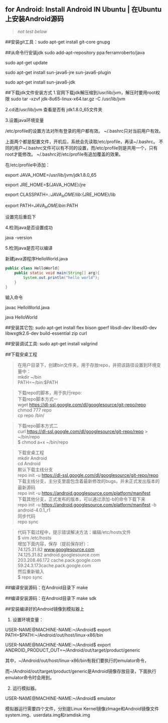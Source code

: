 ## for Android: Install Android IN Ubuntu | 在Ubuntu上安装Android源码
>*not test below*

##安装git工具：sudo apt-get install git-core gnupg

##从命令行安装jdk
sudo add-apt-repository ppa:ferramroberto/java

sudo apt-get update

sudo apt-get install sun-java6-jre sun-java6-plugin

sudo apt-get install sun-java6-jdk

##下载jdk文件安装方式
1.官网下载jdk解压缩到/usr/lib/jvm，解压时要用root权限
sudo tar -xzvf jdk-8u65-linux-x64.tar.gz -C /usr/lib/jvm 

2.cd进/usr/lib/jvm 查看是否有 jdk1.8.0_65文件夹

3.设置java环境变量

/etc/profile的设置方法对所有登录的用户都有效。
~/.bashrc只对当前用户有效。

上面两个都是配置文件，开机后，系统会先读取/etc/profile，再读~/.bashrc。
不同的用户~/.bashrc文件可以有不同的设置，而/etc/profile则是共用一个，只有root才能修改。
~/.bashrc对/etc/profile有追加覆盖的效果。

在/etc/profile中添加：

export JAVA_HOME=/usr/lib/jvm/jdk1.8.0_65

export JRE_HOME=${JAVA_HOME}/jre

export CLASSPATH=.:${JAVA_HOME}/lib:${JRE_HOME}/lib

export PATH=${JAVA_HOME}/bin:$PATH

设置完后重启下

4.检测java是否设置成功

java -version

5.检测java是否可以编译

新建java源程序HelloWorld.java
```java
public class HelloWorld{
	public static void main(String[] arg){
		System.out.println("hello world");
	}
}
```
输入命令

javac HelloWorld.java

java HelloWorld


##安装其它包: sudo apt-get install flex bison gperf libsdl-dev libesd0-dev libwxgtk2.6-dev build-essential zip curl

##安装调试工具: sudo apt-get install valgrind

##下载安桌工程
>在用户目录下，创建bin文件夹，用于存放repo，并把该路径设置到环境变量中：  
mkdir ~/bin  
PATH=~/bin:$PATH 

>下载repo的脚本，用于执行repo:  
下载repo脚本方式一  
wget https://dl-ssl.google.com/dl/googlesource/git-repo/repo  
chmod 777 repo  
cp repo /bin/

>下载repo脚本方式二  
curl https://dl-ssl.google.com/dl/googlesource/git-repo/repo > ~/bin/repo  
$ chmod a+x ~/bin/repo 

>下载安桌工程  
mkdir Android  
cd Android  
默认下载主线分支  
repo init -u https://dl-ssl.google.com/dl/googlesource/git-repo/repo  下载主线分支，主分支里面包含着最新修改的bugs，并未正式发出版本的最新源码  
repo init -u https://android.googlesource.com/platform/manifest  
下载其他分支，正式发布的版本，可以通过添加-b的命令下载下来  
repo init -u https://android.googlesource.com/platform/manifest -b android-4.0.1_r1  
同步代码  
repo sync

>代码下载过程中，提示错误解决方法：编辑/etc/hosts文件  
$ vim /etc/hosts  
增加下面内容，保存（提前保存好）：  
74.125.31.82 www.googlesource.com  
74.125.31.82 android.googlesource.com  
203.208.46.172 cache.pack.google.com  
59.24.3.173cache.pack.google.com  
然后重新输入  
$ repo sync

##编译安装源码：在Android目录下 make

##编译安装源码：在Android目录下 make sdk

##安装编译好的Android镜像到模拟器上
1. 设置环境变量：

USER-NAME@MACHINE-NAME:~/Android$ export PATH=$PATH:~/Android/out/host/linux-x86/bin  

USER-NAME@MACHINE-NAME:~/Android$ export ANDROID_PRODUCT_OUT=~/Android/out/target/product/generic

其中，~/Android/out/host/linux-x86/bin有我们要执行的emulator命令，

而~/Android/out/target/product/generic是Android镜像存放目录，下面执行emulator命令时会用到。

2. 运行模拟器。

USER-NAME@MACHINE-NAME:~/Android$ emulator

模拟器运行需要四个文件，分别是Linux Kernel镜像zImage和Android镜像文件system.img、userdata.img和ramdisk.img
